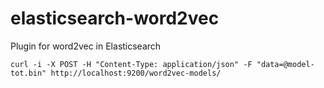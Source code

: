 # elasticsearch-word2vec
Plugin for word2vec in Elasticsearch


`curl -i -X POST -H "Content-Type: application/json" -F "data=@model-tot.bin" http://localhost:9200/word2vec-models/`
